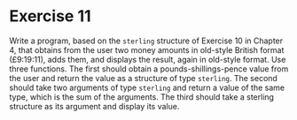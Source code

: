 # Exercise 11

Write a program, based on the `sterling` structure of Exercise 10 in Chapter 4, that obtains from the user two money amounts in old-style British format (£9:19:11), adds them, and displays the result, again in old-style format. Use three functions. The first should obtain a pounds-shillings-pence value from the user and return the value as a structure of type `sterling`. The second should take two arguments of type `sterling` and return a value of the same type, which is the sum of the arguments. The third should take a sterling structure as its argument and display its value.
